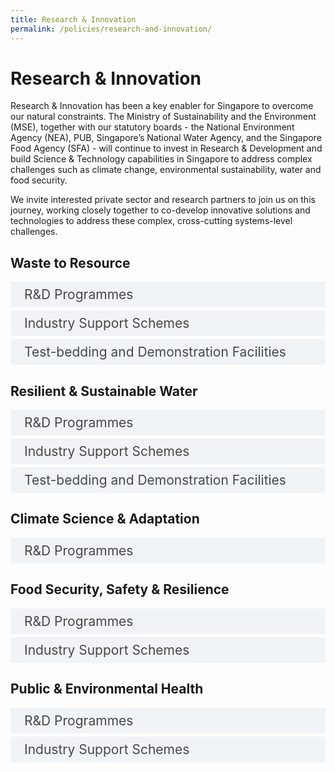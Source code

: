 ```yaml
---
title: Research & Innovation
permalink: /policies/research-and-innovation/
---  
```

<style>

input {
	display: none;
}
label {
	display: block;
	padding: 8px 22px;
	margin: 0 0 5px 0;
	cursor: pointor;
	background: #F0F4F6;
	border-radius: 3px;
	color: #484848;
	transition: ease .5s;
	font-size: 1.5em;
}

label:hover {
	background: #4a96b0;
	color: #FFF;
}

.accordion-content {
	/* background: #E2E5F6; */
	padding: 10px 0px 30px 30px;
	/* border: 1px solid #484848; */
	margin: 0 0 1px 0;
	border-radius: 3px;
}

input + label + .accordion-content {
	display: none;
}

input:checked + label + .accordion-content {
	display: none;
}

input:checked + label + .accordion-content {
	display: block;
}

</style>
<!-- End of accordion -->

<div class="container">

<h1><b>Research & Innovation</b></h1>
<p>Research & Innovation has been a key enabler for Singapore to overcome our natural constraints. The Ministry of Sustainability and the Environment (MSE), together with our statutory boards - the National Environment Agency (NEA), PUB, Singapore’s National Water Agency, and the Singapore Food Agency (SFA) - will continue to invest in Research & Development and build Science & Technology capabilities in Singapore to address complex challenges such as climate change, environmental sustainability, water and food security.</p>
<p>We invite interested private sector and research partners to join us on this journey, working closely together to co-develop innovative solutions and technologies to address these complex, cross-cutting systems-level challenges.</p>

<h2 id="waste-to-resource">Waste to Resource</h2>
<div>
	<input type="checkbox" id="title1"  /><label for="title1">R&D Programmes</label>
	<div class="accordion-content">
		<p>The <a href="https://www.nea.gov.sg/programmes-grants/grants-and-awards/closing-the-waste-loop-initiative">Closing the Waste Loop Initiative (CTWL) R&D programme</a> is a $45 million programme under RIE2020 that supports R&D projects which address the challenges posed by increasing waste generation, scarcity of resources and land constraint for waste management. The main objectives are to promote R&D that are resource efficient, maintain high standards of public health, as well as contribute to meeting the target in the Zero Waste Masterplan to achieve an overall reduction of waste to landfill by 30% by 2030, and enable Singapore to become a Zero Waste Nation.</p>
		<p>The <a href="https://www.nea.gov.sg/programmes-grants/grants-and-awards/wte-testbed-demo-initiative">WtE programme</a> aims to enhance energy and resource recovery from Singapore’s municipal solid waste by building up Singapore’s research capabilities in these areas, and establishing a WtE research facility to provide a platform to enable the transition of research outcomes to commercial application and deployment. The programme targets to increase the electrical efficiency of Singapore’s WtE processes from about 23% currently to 27% post 2020 and 30% post 2030.</p>
	</div>
	<input type="checkbox" id="title2"  /><label for="title2">Industry Support Schemes</label>
	<div class="accordion-content">
		<p>A <a href="https://www.nea.gov.sg/industry-transformation-map/regulatory-sandbox">regulatory sandbox</a> under the Environmental Services Industry Transformation Map (ES ITM) has been established by NEA to create an environment for experimentation where regulations can be relaxed within parameters, to promote innovation in Singapore’s environmental services industry. It also allows the regulator to assess the impact of the new technology/solution before deciding on the appropriate regulatory adjustments. Interested parties can apply to enter the Sandbox to experiment innovative environmental services related technologies and solutions in a controlled environment within a fixed duration, without compromising environmental, public health and safety aspects.</p>
	</div>
	<input type="checkbox" id="title3"  /><label for="title3">Test-bedding and Demonstration Facilities</label>
	<div class="accordion-content">
		<p>NEA and Nanyang Technological University (NTU) co-funded the development of a <a href="https://www.nea.gov.sg/programmes-grants/grants-and-awards/wte-testbed-demo-initiative">WTE Research Facility (WTERF)</a> with high-temperature slagging gasification as its base technology. This WTERF takes all the municipal solid waste from NTU as its feedstock, and provides a “plug-and-play” platform to enable research translation, test-bedding and demonstration projects to be undertaken by the industry and research community.</p>
	</div>
</div>

<h2 id="resilient-and-sustainable-water">Resilient & Sustainable Water</h2>
<div>
	<input type="checkbox" id="title4"  /><label for="title4">R&D Programmes</label>
	<div class="accordion-content">
		<p>Towards our mission to supply good water, reclaim used water and tame stormwater, PUB lends its support to various water-related research and development in the region and globally. PUB’s <a href="https://www.pub.gov.sg/research/">research and development activities</a> not only encourage new ideas and technology but also position Singapore as one of the world leaders in water resource research and management strategies.</p>
		<p>The <a href="https://pubweb-uat.pub.gov.sg/globalhydrohub/funding/crpwater">Competitive Funding for Water Research</a>is a funding scheme that funds basic/applied R&D projects that possess potential in developing innovative and novel solutions for the water industry. It is part of Singapore’s Research, Innovation, and Enterprise (RIE) Plan.</p>
	</div>
	<input type="checkbox" id="title5"  /><label for="title5">Industry Support Schemes</label>
	<div class="accordion-content">
		<p>The <a href="https://www.pub.gov.sg/innovationchallenge/">PUB Global Innovation Challenge</a> seeks to accelerate the discovery and adoption of digital solutions and smart technologies to improve operational excellence and meet future needs. Companies, researchers, and innovators from around the world are welcome to propose solutions to PUB’s challenges, with selected applicants given the opportunity to validate and deploy their ideas.</p>
		<p>The <a href="https://www.pub.gov.sg/globalhydrohub/funding/livinglab/">Living Lab (Water) Scheme</a> aims to accelerate the commercialization of new promising water technologies by incentivizing their early adoption in Singapore. It is part of Singapore’s Research, Innovation, and Enterprise (RIE) Plan.</p>
		<p>The <a href="https://www.pub.gov.sg/research/industrialwatersolutions/funding/">Industrial Water Solutions Demonstration Fund (IWSDF)</a> is a component of the Water Efficiency Fund that is available to support high-impact and innovative projects to treat and reclaim fresh water from industrial used water for process reuse. Companies with monthly water consumption of more than 10,000m3 are invited to submit proposals for projects that yield at least 5% reduction in water consumption through reuse.</p>
	</div>
	<input type="checkbox" id="title6"  /><label for="title6">Test-bedding and Demonstration Facilities</label>
	<div class="accordion-content">
		<p>PUB fosters the growth of water innovations by facilitating the testing of products, processes, systems, and services. PUB offers <a href="https://www.pub.gov.sg/research/collaboration/">industrial test-bedding sites</a> to the public and private sector, and has the operational know-how to facilitate the projects from conceptualization to completion.</p>
	</div>
</div>

<h2 id="climate-science-and-adaptation">Climate Science & Adaptation</h2>
<div>
	<input type="checkbox" id="title7"  /><label for="title7">R&D Programmes</label>
	<div class="accordion-content">
		<p>The Climate Science Research Programme Office (CSRPO), under the Centre for Climate Research Singapore (CCRS), has launched the National Sea Level Programme (NSLP). The NSLP aims to coordinate relevant climate research in Singapore and address key knowledge gaps in the understanding and modelling of the physical mechanisms of sea level rise and variability, with specific focus on Singapore and the wider South East Asia region.</p>
	</div>
</div>

<h2 id="food-security-safety-and-resilience">Food Security, Safety & Resilience</h2>
<div>
	<input type="checkbox" id="title8"  /><label for="title8">R&D Programmes</label>
	<div class="accordion-content">
		<p>The <a href="https://www.sfa.gov.sg/food-farming/singapore-food-story/r-and-d-programme">Singapore Food Story R&D programme</a> is a $144 million programme that supports Singapore’s drive to strengthen its food security and achieve its “30 by 30” goal. The programme facilitates the development and use of productive, climate-resilient, innovative, and sustainable technologies for agriculture and aquaculture, as well as new biotech-based foods and ingredients, underpinned by a robust future-ready food safety system.</p>
	</div>
	<input type="checkbox" id="title9"  /><label for="title9">Industry Support Schemes</label>
	<div class="accordion-content">
		<p>The enhanced <a href="https://www.sfa.gov.sg/food-farming/funding-schemes/agriculture-productivity-food">Agriculture Productivity Fund (APF)</a> supports local farmers in their efforts to expand production capability, boost yields, and raise productivity.</p>
	</div>
</div>

<h2 id="public-and-environmental-health">Public & Environmental Health</h2>
<div>
	<input type="checkbox" id="title10"  /><label for="title10">R&D Programmes</label>
	<div class="accordion-content">
		<p>The Environmental Robotics Programme is a $15 million programme that aims to develop robotic solutions for the environmental services industry, in the work areas of Public Cleaning, Waste Management and Inspection, Monitoring and Sampling. The programme seeks to enable productivity gains, maintain a sustainable workforce and enhance current capabilities while also enabling new ones. It comes under the broader umbrella of Singapore’s National Robotics Programme.</p>
		<p>NEA offers a number of Innovation calls for R&D, including the Innovation Call for Pollution Monitoring Solutions under the Government-Partnership Capability Transformation (Gov-PACT) initiative to address pollution monitoring challenges faced by Singapore, and the Innovation Call for Rat Tracking Solutions to develop more effective strategies to tackle rat issues in Singapore.</p>
	</div>
	<input type="checkbox" id="title11"  /><label for="title11">Industry Support Schemes</label>
	<div class="accordion-content">
		<p>Environmental Services companies can tap on the <a href="https://www.nea.gov.sg/industry-transformation-map/funding-support">funding support under the Environmental Services Industry Transformation Map (ES ITM)</a> or adoption of tools, equipment and technology to enhance productivity and service delivery. These funding support include the Productivity Solutions Grant (PSG) administered by NEA and financial assistance from Enterprise Singapore (ESG).</p>
		<p>The National Innovation Challenges are periodic open innovation calls to academia and industry to work together with government agencies to develop practical, impactful solutions to large and complex problems facing Singapore. By bringing together industry partners, government agencies, and innovators to work on the identified challenges, these calls seek to harness Singapore’s vast research and innovation capabilities to develop innovative technological solutions to sustain our long-term growth and resilience. NEA and Enterprise Singapore (ESG) have jointly launched <a href="https://www.nea.gov.sg/industry-transformation-map/innovation-calls-and-request-for-proposals">innovation calls and request for proposals</a> for industry solutions as part of the NIC.</p>
		<p>A <a href="https://www.nea.gov.sg/industry-transformation-map/regulatory-sandbox">regulatory sandbox</a> under the Environmental Services Industry Transformation Map (ES ITM) has been established by NEA to create an environment for experimentation where regulations can be relaxed within parameters, to promote innovation in Singapore’s environmental services industry. It also allows the regulator to assess the impact of the new technology/solution before deciding on the appropriate regulatory adjustments. Interested parties can apply to enter the Sandbox to experiment innovative environmental services related technologies and solutions in a controlled environment within a fixed duration, without compromising environmental, public health and safety aspects.</p>
		<p>Under the Innovating and Curating Better Automation and Technologies for Environmental Services (INCUBATE) Programme, NEA has partnered with technology and service providers as well as premise owners to collaborate on ways to address challenges they face in the area of environmental services, including the conduct of trials for technologies and innovations and sharing the results and learning of such trials.</p>
	</div>
</div>
